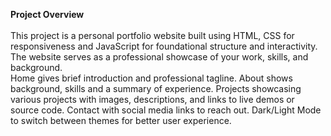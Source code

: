 <b>Project Overview</b><br><br>
This project is a personal portfolio website built using HTML, CSS for responsiveness and JavaScript for foundational structure and interactivity. The website serves as a professional showcase of your work, skills, and background.<br>
Home gives brief introduction and professional tagline. About shows background, skills and a summary of experience. Projects showcasing various projects with images, descriptions, and links to live demos or source code. Contact with social media links to reach out. Dark/Light Mode to switch between themes for better user experience.
